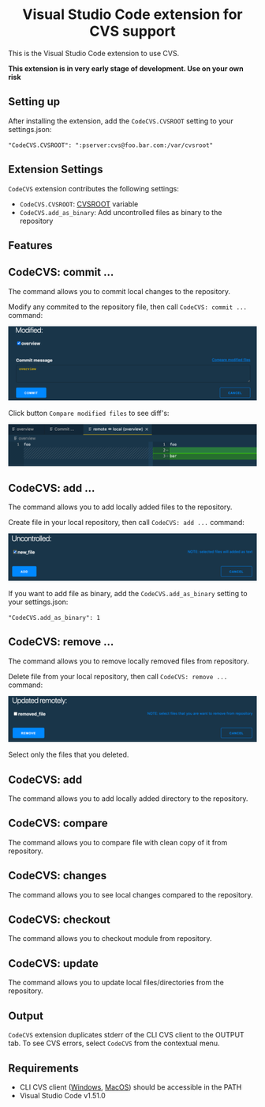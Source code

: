 <h1 align="center">
Visual Studio Code extension for CVS support
</h1>

This is the Visual Studio Code extension to use CVS.

**This extension is in very early stage of development. Use on your own risk**

## Setting up

After installing the extension, add the `CodeCVS.CVSROOT` setting to your settings.json:

`"CodeCVS.CVSROOT": ":pserver:cvs@foo.bar.com:/var/cvsroot"`

## Extension Settings

`CodeCVS` extension contributes the following settings:

* `CodeCVS.CVSROOT`: [CVSROOT](https://wiki.gentoo.org/wiki/CVS/Tutorial#The_CVSROOT) variable
* `CodeCVS.add_as_binary`: Add uncontrolled files as binary to the repository

## Features

## CodeCVS: commit ...

The command allows you to commit local changes to the repository.

Modify any commited to the repository file, then call `CodeCVS: commit ...` command:

![](resources/commit.png)

Click button `Compare modified files` to see diff's:

![](resources/compare.png)

## CodeCVS: add ...

The command allows you to add locally added files to the repository.

Create file in your local repository, then call `CodeCVS: add ...` command:

![](resources/add.png)

If you want to add file as binary, add the `CodeCVS.add_as_binary` setting to your settings.json:

`"CodeCVS.add_as_binary": 1`

## CodeCVS: remove ...

The command allows you to remove locally removed files from repository.

Delete file from your local repository, then call `CodeCVS: remove ...` command:

![](resources/remove.png)

Select only the files that you deleted.

## CodeCVS: add

The command allows you to add locally added directory to the repository.

## CodeCVS: compare

The command allows you to compare file with clean copy of it from repository.

## CodeCVS: changes

The command allows you to see local changes compared to the repository.

## CodeCVS: checkout

The command allows you to checkout module from repository.

## CodeCVS: update

The command allows you to update local files/directories from the repository.

## Output

`CodeCVS` extension duplicates stderr of the CLI CVS client to the OUTPUT tab. To see CVS errors, select `CodeCVS` from the contextual menu.

## Requirements

* CLI CVS client ([Windows](https://ftp.gnu.org/non-gnu/cvs/binary/stable/x86-woe/), [MacOS](https://formulae.brew.sh/formula/cvs)) should be accessible in the PATH
* Visual Studio Code v1.51.0

